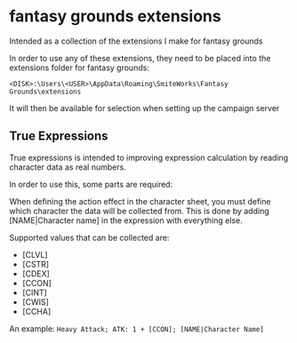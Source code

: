 # fantasy grounds extensions

Intended as a collection of the extensions I make for fantasy grounds

In order to use any of these extensions, they need to be placed into the extensions folder for fantasy grounds:

`<DISK>:\Users\<USER>\AppData\Roaming\SmiteWorks\Fantasy Grounds\extensions`

It will then be available for selection when setting up the campaign server

## True Expressions

True expressions is intended to improving expression calculation by reading character data as real numbers.

In order to use this, some parts are required:

When defining the action effect in the character sheet, you must define which character the data will be collected from. This is done by adding [NAME|Character name] in the expression with everything else.

Supported values that can be collected are:

* [CLVL]
* [CSTR]
* [CDEX]
* [CCON]
* [CINT]
* [CWIS]
* [CCHA]

An example:
`Heavy Attack; ATK: 1 + [CCON]; [NAME|Character Name]`
